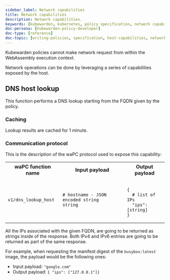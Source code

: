 ```yaml
---
sidebar_label: Network capabilities
title: Network capabilities
description: Network capabilities.
keywords: [kubewarden, kubernetes, policy specification, network capabilities]
doc-persona: [kubewarden-policy-developer]
doc-type: [reference]
doc-topic: [writing-policies, specification, host-capabilities, network-capabilities]
---
```


Kubewarden policies cannot make network request from within the WebAssembly
execution context.

Network operations can be done by leveraging a series of capabilities exposed
by the host.

## DNS host lookup

This function performs a DNS lookup starting from the FQDN given by the policy.

### Caching

Lookup results are cached for 1 minute.

### Communication protocol

This is the description of the waPC protocol used to expose this capability:

<table>
<tr>
<th> waPC function name </th> <th> Input payload </th> <th> Output payload </th>
</tr>

<tr>
<td>

`v1/dns_lookup_host`

</td>
<td>

```hcl
# hostname - JSON encoded string
string
```

</td>

<td>

```hcl

{
  # list of IPs
  "ips": [string]
}
```

</td>
</tr>
</table>

All the IPs associated with the given FQDN, are going to be returned as strings
inside of the response. Both IPv4 and IPv6 entries are going to be returned as
part of the same response.

For example, when requesting the manifest digest of the `busybox:latest` image,
the payload would be the following ones:

* Input payload: `"google.com"`
* Output payload: `{ "ips": ["127.0.0.1"]}`

